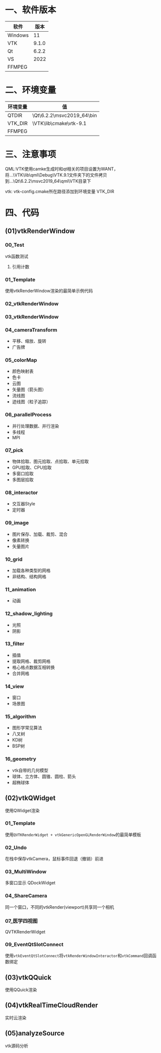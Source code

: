 # 一、软件版本
|软件|版本|
|--|--|
|Windows|11|
|VTK|9.1.0|
|Qt|6.2.2|
|VS|2022|
|FFMPEG||

# 二、环境变量
|环境变量|值|
|--|--|
|QTDIR|\Qt\6.2.2\msvc2019_64\bin|
|VTK_DIR|\VTK\lib\cmake\vtk-9.1|
|FFMPEG||

# 三、注意事项
QML:VTK使用camke生成时和qt相关的项目设置为WANT，将...\VTK\lib\qml\Debug\VTK.9.1文件夹下的文件拷贝到...\Qt\6.2.2\msvc2019_64\qml\VTK目录下

vtk: vtk-config.cmake所在路径添加到环境变量 VTK_DIR

# 四、代码
## (01)vtkRenderWindow
### 00_Test
vtk函数测试
01. 引用计数
### 01_Template
使用vtkRenderWindow渲染的最简单示例代码
### 02_vtkRenderWindow

### 03_vtkRenderWindow

### 04_cameraTransform
- 平移、缩放、旋转
- 广告牌
### 05_colorMap
- 颜色映射表
- 色卡
- 云图
- 矢量图（箭头图）
- 流线图
- 迹线图（粒子追踪）
### 06_parallelProcess
- 并行处理数据、并行渲染
- 多线程
- MPI
### 07_pick
- 物体拾取、图元拾取、点拾取、单元拾取
- GPU拾取、CPU拾取
- 多窗口拾取
- 多图层拾取
### 08_interactor
- 交互器Style
- 定时器
### 09_image
- 图片保存、加载、裁剪、混合
- 像素转换
- 矢量图片
### 10_grid
- 加载各种类型的网格
- 非结构、结构网格
### 11_animation
- 动画
### 12_shadow_lighting
- 光照
- 阴影
### 13_filter
- 插值
- 提取网格、裁剪网格
- 格心格点数据互相转换
- 合并网格
### 14_view
- 窗口
- 场景图
### 15_algorithm
- 图形学常见算法
- 八叉树
- KD树
- BSP树
### 16_geometry
- vtk自带的几何模型
- 球体、立方体、圆锥、圆柱、箭头
- 超椭球体

## (02)vtkQWidget
使用QWidget渲染
### 01_Template
使用`QVTKRenderWidget + vtkGenericOpenGLRenderWindow`的最简单模板
### 02_Undo
在栈中保存vtkCamera，鼠标事件回退（撤销）前进
### 03_MultiWindow
多窗口显示 QDockWidget
### 04_ShareCamera
同一个窗口，不同的vtkRender(viewport)共享同一个相机
### 07_医学四视图
QVTKRenderWidget
### 09_EventQtSlotConnect
使用`vtkEventQtSlotConnect`将`vtkRenderWindowInteractor`和`vtkCommand`回调函数绑定
## (03)vtkQQuick
使用QQuick渲染
## (04)vtkRealTimeCloudRender
实时云渲染
## (05)analyzeSource
vtk源码分析
